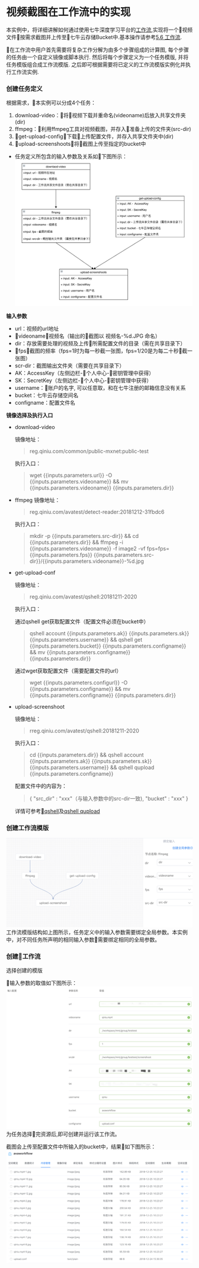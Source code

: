 # 视频截图在工作流中的实现
本实例中，将详细讲解如何通过使用七牛深度学习平台的[工作流](/05-tasks/5.6-workflow.md),实现将一个视频文件按需求截图并上传至七牛云存储Bucket中.基本操作请参考[5.6 工作流](/05-tasks/5.6-workflow.md).

在工作流中用户首先需要将复杂工作分解为由多个步骤组成的计算图, 每个步骤的任务由一个自定义镜像或脚本执行. 然后将每个步骤定义为一个任务模版, 并将任务模版组合成工作流模版. 之后即可根据需要将已定义的工作流模版实例化并执行工作流实例.

### 创建任务定义
根据需求，本实例可以分成4个任务：

1. download-video：将视频下载并重命名(videoname)后放入共享文件夹(dir)
2. ffmpeg：利用ffmpeg工具对视频截图，并存入准备上传的文件夹(src-dir)
3. get-upload-config：下载上传配置文件，并存入共享文件夹中(dir)
4. upload-screenshoots：将截图上传至指定的bucket中
* 任务定义所包含的输入参数及关系如下图所示：
![](/images/ch-09/workflow-structure.png)

**输入参数**
+ url：视频的url地址
+ videoname：视频名（输出的截图以 视频名-%d.JPG 命名）
+ dir：存放需要处理的视频及上传所需配置文件的目录（需在共享目录下）
+ fps：截图的频率（fps=1时为每一秒截一张图，fps=1/20是为每二十秒截一张图）
+ scr-dir：截图输出文件夹（需要在共享目录下）
+ AK：AccessKey（左侧边栏-个人中心-密钥管理中获得）
+ SK：SecretKey（左侧边栏-个人中心-密钥管理中获得）
+ username：账户的名字, 可以任意取，和在七牛注册的邮箱信息没有关系
+ bucket：七牛云存储空间名
+ configname：配置文件名

**镜像选择及执行入口**
+ download-video

    镜像地址：
    >reg.qiniu.com/common/public-mxnet:public-test

    执行入口：
    >wget {{inputs.parameters.url}} -O {{inputs.parameters.videoname}} && mv  {{inputs.parameters.videoname}} {{inputs.parameters.dir}}

+ ffmpeg
    镜像地址：
    >reg.qiniu.com/avatest/detect-reader:20181212-31fbdc6

    执行入口：
    >mkdir -p {{inputs.parameters.src-dir}} && cd {{inputs.parameters.dir}} && ffmpeg -i {{inputs.parameters.videoname}} -f image2 -vf fps=fps={{inputs.parameters.fps}} {{inputs.parameters.src-dir}}/{{inputs.parameters.videoname}}-%d.jpg

+ get-upload-conf

    镜像地址：
    >reg.qiniu.com/avatest/qshell:20181211-2020

    执行入口：
    
    通过qshell get获取配置文件（配置文件必须在bucket中）
    >qshell account {{inputs.parameters.ak}} {{inputs.parameters.sk}} {{inputs.parameters.username}} && qshell get {{inputs.parameters.bucket}} {{inputs.parameters.configname}} && mv {{inputs.parameters.configname}} {{inputs.parameters.dir}}

    通过wget获取配置文件（需要配置文件的url）
    >wget {{inputs.parameters.configurl}} -O {{inputs.parameters.configname}} && mv {{inputs.parameters.configname}} {{inputs.parameters.dir}}

+ upload-screenshoot

    镜像地址：
    >rreg.qiniu.com/avatest/qshell:20181211-2020

    执行入口：
    >cd {{inputs.parameters.dir}} && qshell account {{inputs.parameters.ak}} {{inputs.parameters.sk}} {{inputs.parameters.username}} && qshell qupload {{inputs.parameters.configname}}

    配置文件中的内容为：
    >{
        "src_dir" : "xxx"（与输入参数中的src-dir一致),
        "bucket" : "xxx"
    }
    
    详情可参考[qshell](https://developer.qiniu.com/kodo/tools/1302/qshell)及[qshell qupload](https://github.com/qiniu/qshell/blob/master/docs/qupload.md)

### 创建工作流模版
![](/images/ch-09/create-template.png)
工作流模版结构如上图所示，任务定义中的输入参数需要绑定全局参数。本实例中，对不同任务所声明的相同输入参数需要绑定相同的全局参数。

### 创建工作流
选择创建的模版

输入参数的取值如下图所示：
![](/images/ch-09/input.png)
为任务选择完资源后,即可创建并运行该工作流。

截图会上传至配置文件中所输入的bucket中，结果如下图所示：
![](/images/ch-09/workflow-result.png)



